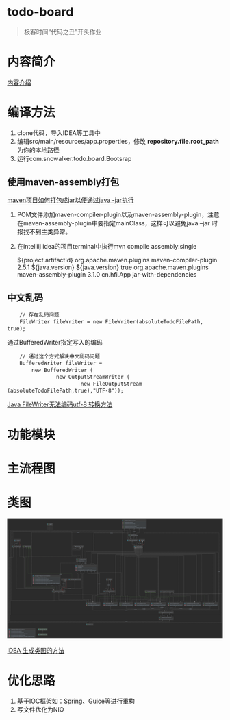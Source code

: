 # todo-board

> 极客时间“代码之丑”开头作业

# 内容简介

[内容介绍](mission.md)

# 编译方法

1. clone代码，导入IDEA等工具中
2. 编辑src/main/resources/app.properties，修改 **repository.file.root_path** 为你的本地路径
3. 运行com.snowalker.todo.board.Bootsrap

## 使用maven-assembly打包

[maven项目如何打包成jar以便通过java -jar执行](https://blog.csdn.net/u013905744/article/details/81285002)
1. POM文件添加maven-compiler-plugin以及maven-assembly-plugin，注意在maven-assembly-plugin中要指定mainClass，这样可以避免java –jar 时报找不到主类异常。
2. 在intelliij idea的项目terminal中执行mvn compile assembly:single

    
      <build>
        <finalName>${project.artifactId}</finalName>
        <plugins>
          <plugin>
            <groupId>org.apache.maven.plugins</groupId>
            <artifactId>maven-compiler-plugin</artifactId>
            <version>2.5.1</version>
            <configuration>
              <source>${java.version}</source>
              <target>${java.version}</target>
              <showWarnings>true</showWarnings>
            </configuration>
          </plugin>
          <plugin>
            <groupId>org.apache.maven.plugins</groupId>
            <artifactId>maven-assembly-plugin</artifactId>
            <version>3.1.0</version>
            <configuration>
              <archive>
                <manifest>
                  <mainClass>cn.hfi.App</mainClass>
                </manifest>
              </archive>
              <descriptorRefs>
                <descriptorRef>jar-with-dependencies</descriptorRef>
              </descriptorRefs>
            </configuration>
          </plugin>
        </plugins>
      </build>

## 中文乱码

        // 存在乱码问题
        FileWriter fileWriter = new FileWriter(absoluteTodoFilePath, true);

通过BufferedWriter指定写入的编码        
        
        // 通过这个方式解决中文乱码问题
        BufferedWriter fileWriter = 
            new BufferedWriter (
                    new OutputStreamWriter (
                            new FileOutputStream (absoluteTodoFilePath,true),"UTF-8"));

[Java FileWriter无法编码utf-8 转换方法](https://blog.csdn.net/liyuxing6639801/article/details/69487712)
# 功能模块

# 主流程图

# 类图

![主要类图](class-construct.png)

[IDEA 生成类图的方法](https://www.pianshen.com/article/83981334809/)

# 优化思路

1. 基于IOC框架如：Spring、Guice等进行重构
2. 写文件优化为NIO


